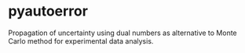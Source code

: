 # pyautoerror

Propagation of uncertainty using dual numbers as alternative to Monte Carlo method for experimental data analysis.